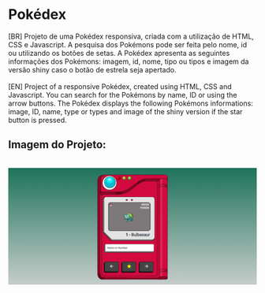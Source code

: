# Pokédex
[BR] Projeto de uma Pokédex responsiva, criada com a utilização de HTML, CSS e Javascript. A pesquisa dos Pokémons pode ser feita pelo nome, id ou utilizando os botões de setas. 
A Pokédex apresenta as seguintes informações dos Pokémons: imagem, id, nome, tipo ou tipos e imagem da versão shiny caso o botão de estrela seja apertado. <br> <br>
[EN] Project of a responsive Pokédex, created using HTML, CSS and Javascript. You can search for the Pokémons by name, ID or using the arrow buttons.
The Pokédex displays the following Pokémons informations: image, ID, name, type or types and image of the shiny version if the star button is pressed.

## Imagem do Projeto:
<br>
<img src="images/exemplo.PNG">
